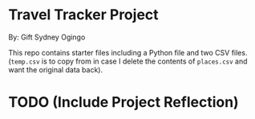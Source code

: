 # Travel Tracker Project
By: Gift Sydney Ogingo  

This repo contains starter files including a Python file and two CSV files.  
(`temp.csv` is to copy from in case I delete the contents of `places.csv` and want the original data back).

# TODO (Include Project Reflection)
